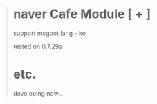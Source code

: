 > # naver Cafe Module [ + ]
>
> support msgbot lang - ko
> 
> tested on 0.7.29a
>
> # etc.
>
> developing now..

